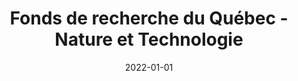 ---
title: Fonds de recherche du Québec - Nature et Technologie


summary: 
tags:
  - agency
date: 2022-01-01
external_link: https://frq.gouv.qc.ca/nature-et-technologies/
---